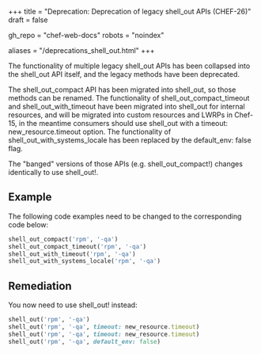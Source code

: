 +++
title = "Deprecation: Deprecation of legacy shell_out APIs (CHEF-26)"
draft = false

gh_repo = "chef-web-docs"
robots = "noindex"


aliases = "/deprecations_shell_out.html"
+++

The functionality of multiple legacy <span
class="title-ref">shell_out</span> APIs has been collapsed into the
<span class="title-ref">shell_out</span> API itself, and the legacy
methods have been deprecated.

The <span class="title-ref">shell_out_compact</span> API has been
migrated into <span class="title-ref">shell_out</span>, so those
methods can be renamed. The functionality of <span
class="title-ref">shell_out_compact_timeout</span> and <span
class="title-ref">shell_out_with_timeout</span> have been migrated
into <span class="title-ref">shell_out</span> for internal resources,
and will be migrated into custom resources and LWRPs in Chef-15, in the
meantime consumers should use shell_out with a <span
class="title-ref">timeout: new_resource.timeout</span> option. The
functionality of <span
class="title-ref">shell_out_with_systems_locale</span> has been
replaced by the <span class="title-ref">default_env: false</span> flag.

The "banged" versions of those APIs (e.g. <span
class="title-ref">shell_out_compact!</span>) changes identically to
use <span class="title-ref">shell_out!</span>.

## Example

The following code examples need to be changed to the corresponding code
below:

```ruby
shell_out_compact('rpm', '-qa')
shell_out_compact_timeout('rpm', '-qa')
shell_out_with_timeout('rpm', '-qa')
shell_out_with_systems_locale('rpm', '-qa')
```

## Remediation

You now need to use shell_out! instead:

```ruby
shell_out('rpm', '-qa')
shell_out('rpm', '-qa', timeout: new_resource.timeout)
shell_out('rpm', '-qa', timeout: new_resource.timeout)
shell_out('rpm', '-qa', default_env: false)
```
